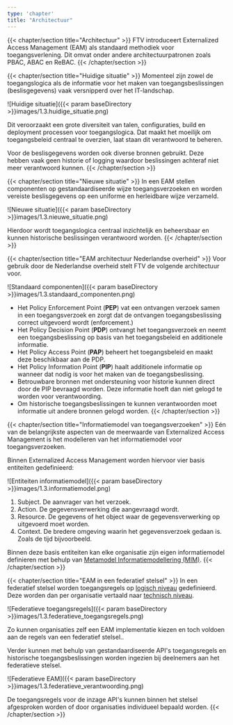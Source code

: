 ```yaml
---
type: 'chapter'
title: "Architectuur"
---
```

{{< chapter/section title="Architectuur" >}}
FTV introduceert Externalized Access Management (EAM) als standaard methodiek voor toegangsverlening. Dit omvat onder andere architectuurpatronen zoals PBAC, ABAC en ReBAC.
{{< /chapter/section >}}

{{< chapter/section title="Huidige situatie" >}}
Momenteel zijn zowel de toegangslogica als de informatie voor het maken van toegangsbeslissingen (beslisgegevens) vaak versnipperd over het IT-landschap.

![Huidige situatie]({{< param baseDirectory >}}images/1.3.huidige_situatie.png)

Dit veroorzaakt een grote diversiteit van talen, configuraties, build en deployment processen voor toegangslogica. Dat maakt het moeilijk om toegangsbeleid centraal te overzien, laat staan dit verantwoord te beheren.

Voor de beslisgegevens worden ook diverse bronnen gebruikt. Deze hebben vaak geen historie of logging waardoor beslissingen achteraf niet meer verantwoord kunnen.
{{< /chapter/section >}}


{{< chapter/section title="Nieuwe situatie" >}}
In een EAM stellen componenten op gestandaardiseerde wijze toegangsverzoeken en worden vereiste beslisgegevens op een uniforme en herleidbare wijze verzameld.

![Nieuwe situatie]({{< param baseDirectory >}}images/1.3.nieuwe_situatie.png)

Hierdoor wordt toegangslogica centraal inzichtelijk en beheersbaar en kunnen historische beslissingen verantwoord worden.
{{< /chapter/section >}}

{{< chapter/section title="EAM architectuur Nederlandse overheid" >}}
Voor gebruik door de Nederlandse overheid stelt FTV de volgende architectuur voor.

![Standaard componenten]({{< param baseDirectory >}}images/1.3.standaard_componenten.png)

- Het Policy Enforcement Point (**PEP**) vat een ontvangen verzoek samen in een toegangsverzoek en zorgt dat de ontvangen toegangsbeslissing correct uitgevoerd wordt (enforcement.)
- Het Policy Decision Point (**PDP**) ontvangt het toegangsverzoek en neemt een toegangsbeslissing op basis van het toegangsbeleid en additionele informatie.
- Het Policy Access Point (**PAP**) beheert het toegangsbeleid en maakt deze beschikbaar aan de PDP.
- Het Policy Information Point (**PIP**) haalt additionele informatie op wanneer dat nodig is voor het maken van de toegangsbeslissing.
- Betrouwbare bronnen met ondersteuning voor historie kunnen direct door de PIP bevraagd worden. Deze informatie hoeft dan niet gelogd te worden voor verantwoording.
- Om historische toegangsbeslissingen te kunnen verantwoorden moet informatie uit andere bronnen gelogd worden.
{{< /chapter/section >}}

{{< chapter/section title="Informatiemodel van toegangsverzoeken" >}}
Eén van de belangrijkste aspecten van de meerwaarde van Externalized Access Management is het modelleren van het informatiemodel voor toegangsverzoeken.

Binnen Externalized Access Management worden hiervoor vier basis entiteiten gedefinieerd:

![Entiteiten informatiemodel]({{< param baseDirectory >}}images/1.3.informatiemodel.png)

1. Subject. De aanvrager van het verzoek.
2. Action. De gegevensverwerking die aangevraagd wordt.
3. Resource. De gegevens of het object waar de gegevensverwerking op uitgevoerd moet worden.
4. Context. De bredere omgeving waarin het gegevensverzoek gedaan is. Zoals de tijd bijvoorbeeld.

Binnen deze basis entiteiten kan elke organisatie zijn eigen informatiemodel definieren met behulp van [Metamodel Informatiemodellering (MIM)](https://www.geonovum.nl/geo-standaarden/metamodel-informatiemodellering-mim).
{{< /chapter/section >}}

{{< chapter/section title="EAM in een federatief stelsel" >}}
In een federatief stelsel worden toegangsregels op [logisch niveau](https://docs.geostandaarden.nl/mim/mim/#beschouwingsniveau-3-logisch-informatie-of-gegevensmodel) gedefinieerd. Deze worden dan per organisatie vertaald naar [technisch niveau](https://docs.geostandaarden.nl/mim/mim/#beschouwingsniveau-3-logisch-informatie-of-gegevensmodel).

![Federatieve toegangsregels]({{< param baseDirectory >}}images/1.3.federatieve_toegangsregels.png)

Zo kunnen organisaties zelf een EAM implementatie kiezen en toch voldoen aan de regels van een federatief stelsel..

Verder kunnen met behulp van gestandaardiseerde API's toegangsregels en historische toegangsbeslissingen worden ingezien bij deelnemers aan het federatieve stelsel.

![Federatieve EAM]({{< param baseDirectory >}}images/1.3.federatieve_verantwoording.png)

De toegangsregels voor de inzage API's kunnen binnen het stelsel afgesproken worden of door organisaties individueel bepaald worden.
{{< /chapter/section >}}

